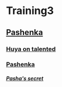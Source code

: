 # Training3

## [Pashenka](https://www.youtube.com/watch?v=xPxWb0X6VsI)
### [Huya on talented](https://www.youtube.com/watch?v=bMCLCqFbYEI)
### [Pashenka](https://www.youtube.com/watch?v=xPxWb0X6VsI)

##### [Pasha's secret](https://www.youtube.com/watch?v=cgckZV3Mh6g)

